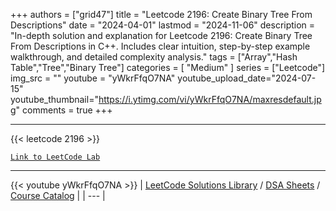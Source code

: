 
+++
authors = ["grid47"]
title = "Leetcode 2196: Create Binary Tree From Descriptions"
date = "2024-04-01"
lastmod = "2024-11-06"
description = "In-depth solution and explanation for Leetcode 2196: Create Binary Tree From Descriptions in C++. Includes clear intuition, step-by-step example walkthrough, and detailed complexity analysis."
tags = ["Array","Hash Table","Tree","Binary Tree"]
categories = [
    "Medium"
]
series = ["Leetcode"]
img_src = ""
youtube = "yWkrFfqO7NA"
youtube_upload_date="2024-07-15"
youtube_thumbnail="https://i.ytimg.com/vi/yWkrFfqO7NA/maxresdefault.jpg"
comments = true
+++



---
{{< leetcode 2196 >}}

[`Link to LeetCode Lab`](https://leetcode.com/problems/create-binary-tree-from-descriptions/description/)

---
{{< youtube yWkrFfqO7NA >}}
| [LeetCode Solutions Library](https://grid47.xyz/leetcode/) / [DSA Sheets](https://grid47.xyz/sheets/) / [Course Catalog](https://grid47.xyz/courses/) |
| --- |
